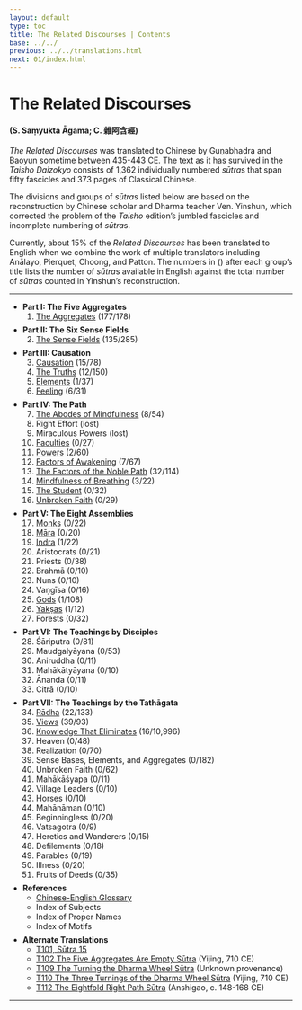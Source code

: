 ```yaml
---
layout: default
type: toc
title: The Related Discourses | Contents
base: ../../
previous: ../../translations.html
next: 01/index.html
---
```


<h1>The Related Discourses</h1>
<h4>(S. Saṃyukta Āgama; C. <span class="ch">雜阿含經</span>)</h4>

<div class="intro"><p><cite>The Related Discourses</cite> was translated to Chinese by Guṇabhadra and Baoyun sometime between 435-443 CE. The text as it has survived in the <cite>Taisho Daizokyo</cite> consists of 1,362 individually numbered <em>sūtra</em>s that span fifty fascicles and 373 pages of Classical Chinese.</p>

<p>The divisions and groups of <em>sūtra</em>s listed below are based on the reconstruction by Chinese scholar and Dharma teacher Ven. Yinshun, which corrected the problem of the <cite>Taisho</cite> edition’s jumbled fascicles and incomplete numbering of <em>sūtra</em>s.</p>

<p>Currently, about 15% of the <cite>Related Discourses</cite> has been translated to English when we combine the work of multiple translators including Anālayo, Pierquet, Choong, and Patton. The numbers in () after each group’s title lists the number of <em>sūtra</em>s available in English against the total number of <em>sūtra</em>s counted in Yinshun’s reconstruction.</p></div>

<hr/>

  <ul class="varga">
    <li style="margin-bottom: 0.5em"><strong>Part I: The Five Aggregates</strong>
      <ol> 
        <li><a href="01/index.html">The Aggregates</a> <span class="refs">(177/178)</span></li>
      </ol>
    </li>
    <li style="margin-bottom: 0.5em"><strong>Part II: The Six Sense Fields</strong>
      <ol start="2">
        <li><a href="02/index.html">The Sense Fields</a> <span class="refs">(135/285)</span></li>
      </ol>
    </li>
    <li style="margin-bottom: 0.5em"><strong>Part III: Causation</strong>
      <ol start="3">
        <li><a href="03/index.html">Causation</a> <span class="refs">(15/78)</span></li>
        <li><a href="04/index.html">The Truths</a> <span class="refs">(12/150)</span></li>
        <li><a href="05/index.html">Elements</a> <span class="refs">(1/37)</span></li>
        <li><a href="06/index.html">Feeling</a> <span class="refs">(6/31)</span></li>
      </ol>
    </li>
    <li style="margin-bottom: 0.5em"><strong>Part IV: The Path</strong>
      <ol start="7">
        <li><a href="07/index.html">The Abodes of Mindfulness</a> <span class="refs">(8/54)</span></li>
        <li>Right Effort <span class="refs">(lost)</span></li>
	      <li>Miraculous Powers <span class="refs">(lost)</span></li>
	      <li><a href="10/index.html">Faculties</a> <span class="refs">(0/27)</span></li>
	      <li><a href="11/index.html">Powers</a> <span class="refs">(2/60)</span></li>
	      <li><a href="12/index.html">Factors of Awakening</a> <span class="refs">(7/67)</span></li>
        <li><a href="13/index.html">The Factors of the Noble Path</a> <span class="refs">(32/114)</span></li>
        <li><a href="14/index.html">Mindfulness of Breathing</a> <span class="refs">(3/22)</span></li>
        <li><a href="15/index.html">The Student</a> <span class="refs">(0/32)</span></li>
        <li><a href="16/index.html">Unbroken Faith</a> <span class="refs">(0/29)</span></li>
      </ol>
    </li>
    <li style="margin-bottom: 0.5em"><strong>Part V: The Eight Assemblies</strong>
      <ol start="17">
        <li><a href="17/index.html">Monks</a> <span class="refs">(0/22)</span></li>
    	  <li><a href="18/index.html">Māra</a> <span class="refs">(0/20) </span></li>
    	  <li><a href="19/index.html">Indra</a> <span class="refs">(1/22)</span></li>
    	  <li>Aristocrats <span class="refs">(0/21)</span></li>
    	  <li>Priests <span class="refs">(0/38)</span></li>
    	  <li>Brahmā <span class="refs">(0/10)</span></li>
    	  <li>Nuns <span class="refs">(0/10)</span></li>
    	  <li>Vaṇgīsa <span class="refs">(0/16)</span></li>
    	  <li><a href="25/index.html">Gods</a> <span class="refs">(1/108)</span></li>
    	  <li><a href="26/index.html">Yakṣas</a> <span class="refs">(1/12)</span></li>
    	  <li>Forests <span class="refs">(0/32)</span></li>
      </ol>
    </li>
    <li style="margin-bottom: 0.5em"><strong>Part VI: The Teachings by Disciples</strong>
      <ol start="28">
        <li>Śāriputra <span class="refs">(0/81)</span></li>
    	  <li>Maudgalyāyana <span class="refs">(0/53)</span></li>
    	  <li>Aniruddha <span class="refs">(0/11)</span></li>
    	  <li>Mahākātyāyana <span class="refs">(0/10)</span></li>
        <li>Ānanda <span class="refs">(0/11)</span></li>
        <li>Citrā <span class="refs">(0/10)</span></li>
      </ol>
    </li>
    <li style="margin-bottom: 0.5em"><strong>Part VII: The Teachings by the Tathāgata</strong>
      <ol start="34">
        <li><a href="34/index.html">Rādha</a> <span class="refs">(22/133)</span></li>
    	  <li><a href="35/index.html">Views</a> <span class="refs">(39/93)</span></li>
        <li><a href="36/index.html">Knowledge That Eliminates</a> <span class="refs">(16/10,996)</span></li>
    	  <li>Heaven <span class="refs">(0/48)</span></li>
    	  <li>Realization <span class="refs">(0/70)</span></li>
    	  <li>Sense Bases, Elements, and Aggregates <span class="refs">(0/182)</span></li>
    	  <li>Unbroken Faith <span class="refs">(0/62)</span></li>
    	  <li>Mahākāśyapa <span class="refs">(0/11)</span></li>
    	  <li>Village Leaders <span class="refs">(0/10)</span></li>
    	  <li>Horses <span class="refs">(0/10)</span></li>
    	  <li>Mahānāman <span class="refs">(0/10)</span></li>
    	  <li>Beginningless <span class="refs">(0/20)</span></li>
    	  <li>Vatsagotra <span class="refs">(0/9)</span></li>
    	  <li>Heretics and Wanderers <span class="refs">(0/15)</span></li>
        <li>Defilements <span class="refs">(0/18)</span></li>
    	  <li>Parables <span class="refs">(0/19)</span></li>
    	  <li>Illness <span class="refs">(0/20)</span></li>
    	  <li>Fruits of Deeds <span class="refs">(0/35)</span></li>
      </ol>
    </li>
    <li style="margin-bottom: 0.5em"><strong>References</strong>
      <ul>
        <li><a href="00\glossary\index.html">Chinese-English Glossary</a></li>
        <li>Index of Subjects</li>
        <li>Index of Proper Names</li>
        <li>Index of Motifs</li>
      </ul>
    </li>
    <li><strong>Alternate Translations</strong>
      <ul>
        <li><a href="../samyukta3/T101_15.html">T101, Sūtra 15</a></li>
        <li><a href="../other/T102.html">T102 The Five Aggregates Are Empty Sūtra</a> (Yijing, 710 CE)</li>
        <li><a href="../other/T109.html">T109 The Turning the Dharma Wheel Sūtra</a> (Unknown provenance)</li>
        <li><a href="../other/T110.html">T110 The Three Turnings of the Dharma Wheel Sūtra</a> (Yijing, 710 CE)</li>
        <li><a href="../other/T112.html">T112 The Eightfold Right Path Sūtra</a> (Anshigao, c. 148-168 CE)</li>
      </ul>
    </li>
</ul>

<hr/>